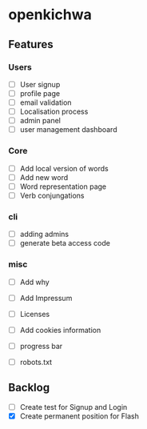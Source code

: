# openkichwa

## Features
### Users
- [ ] User signup
- [ ] profile page
- [ ] email validation
- [ ] Localisation process 
- [ ] admin panel
- [ ] user management dashboard

### Core
- [ ] Add local version of words
- [ ] Add new word
- [ ] Word representation page
- [ ] Verb conjungations

### cli
- [ ] adding admins
- [ ] generate beta access code

### misc
- [ ] Add why
- [ ] Add Impressum
- [ ] Licenses
- [ ] Add cookies information
- [ ] progress bar
- [ ] robots.txt


## Backlog
- [ ] Create test for Signup and Login
- [x] Create permanent position for Flash